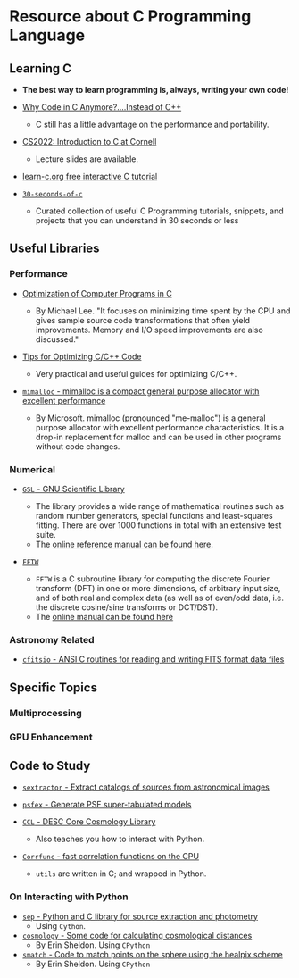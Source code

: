 # Resource about C Programming Language

## Learning C

* **The best way to learn programming is, always, writing your own code!**

* [Why Code in C Anymore?....Instead of C++](http://www.drdobbs.com/cpp/why-code-in-c-anymore/240149452)
    - C still has a little advantage on the performance and portability.

* [CS2022: Introduction to C at Cornell](http://www.cs.cornell.edu/courses/cs2022/2011sp/)
    - Lecture slides are available.

* [learn-c.org free interactive C tutorial](https://www.learn-c.org/)

* [`30-seconds-of-c`](https://github.com/fredsiika/30-seconds-of-c)
    - Curated collection of useful C Programming tutorials, snippets, and projects that you can understand in 30 seconds or less

## Useful Libraries

### Performance

* [Optimization of Computer Programs in C](http://icps.u-strasbg.fr/~bastoul/local_copies/lee.html)
    - By Michael Lee. "It focuses on minimizing time spent by the CPU and gives sample source code transformations that often yield improvements. Memory and I/O speed improvements are also discussed." 

* [Tips for Optimizing C/C++ Code](https://people.cs.clemson.edu/~dhouse/courses/405/papers/optimize.pdf)
    - Very practical and useful guides for optimizing C/C++.

* [`mimalloc` - mimalloc is a compact general purpose allocator with excellent performance](https://github.com/microsoft/mimalloc)
    - By Microsoft. mimalloc (pronounced "me-malloc") is a general purpose allocator with excellent performance characteristics. It is a drop-in replacement for malloc and can be used in other programs without code changes.

### Numerical

* [`GSL` - GNU Scientific Library](https://www.gnu.org/software/gsl/)
    - The library provides a wide range of mathematical routines such as random number generators, special functions and least-squares fitting. There are over 1000 functions in total with an extensive test suite.
    - The [online reference manual can be found here](https://www.gnu.org/software/gsl/doc/html/index.html).

* [`FFTW`](http://www.fftw.org/)
    - `FFTW` is a C subroutine library for computing the discrete Fourier transform (DFT) in one or more dimensions, of arbitrary input size, and of both real and complex data (as well as of even/odd data, i.e. the discrete cosine/sine transforms or DCT/DST).
    - The [online manual can be found here](http://fftw.org/fftw3_doc/)

### Astronomy Related

* [`cfitsio` - ANSI C routines for reading and writing FITS format data files](https://github.com/healpy/cfitsio)

## Specific Topics

### Multiprocessing

### GPU Enhancement

## Code to Study

* [`sextractor` - Extract catalogs of sources from astronomical images](https://github.com/astromatic/sextractor)

* [`psfex` - Generate PSF super-tabulated models](https://github.com/astromatic/psfex)

* [`CCL` - DESC Core Cosmology Library](https://github.com/LSSTDESC/CCL)
    - Also teaches you how to interact with Python.

* [`Corrfunc` - fast correlation functions on the CPU](https://github.com/manodeep/Corrfunc)
    - `utils` are written in C; and wrapped in Python.

### On Interacting with Python

* [`sep` - Python and C library for source extraction and photometry](https://github.com/kbarbary/sep)
    - Using `Cython`.
* [`cosmology` - Some code for calculating cosmological distances](https://github.com/esheldon/cosmology)
    - By Erin Sheldon. Using `CPython`
* [`smatch` - Code to match points on the sphere using the healpix scheme](https://github.com/esheldon/smatch)
    - By Erin Sheldon. Using `CPython`